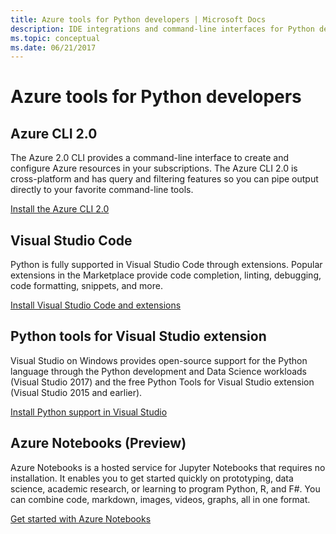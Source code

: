 ```yaml
---
title: Azure tools for Python developers | Microsoft Docs
description: IDE integrations and command-line interfaces for Python developers working on Azure.
ms.topic: conceptual
ms.date: 06/21/2017
---
```


# Azure tools for Python developers

## Azure CLI 2.0

The Azure 2.0 CLI provides a command-line interface to create and configure Azure resources in your subscriptions. The Azure CLI 2.0 is cross-platform and has query and filtering features so you can pipe output directly to your favorite command-line tools.

[Install the Azure CLI 2.0](https://docs.microsoft.com/cli/azure/install-azure-cli)

## Visual Studio Code
Python is fully supported in Visual Studio Code through extensions. Popular extensions in the Marketplace provide code completion, linting, debugging, code formatting, snippets, and more.

[Install Visual Studio Code and extensions](https://code.visualstudio.com/docs/languages/python)

## Python tools for Visual Studio extension
Visual Studio on Windows provides open-source support for the Python language through the Python development and Data Science workloads (Visual Studio 2017) and the free Python Tools for Visual Studio extension (Visual Studio 2015 and earlier). 

[Install Python support in Visual Studio](https://docs.microsoft.com/visualstudio/python/installation)

## Azure Notebooks (Preview)
Azure Notebooks is a hosted service for Jupyter Notebooks that requires no installation. It enables you to get started quickly on prototyping, data science, academic research, or learning to program Python, R, and F#. You can combine code, markdown, images, videos, graphs, all in one format.

[Get started with Azure Notebooks](https://notebooks.azure.com/)
